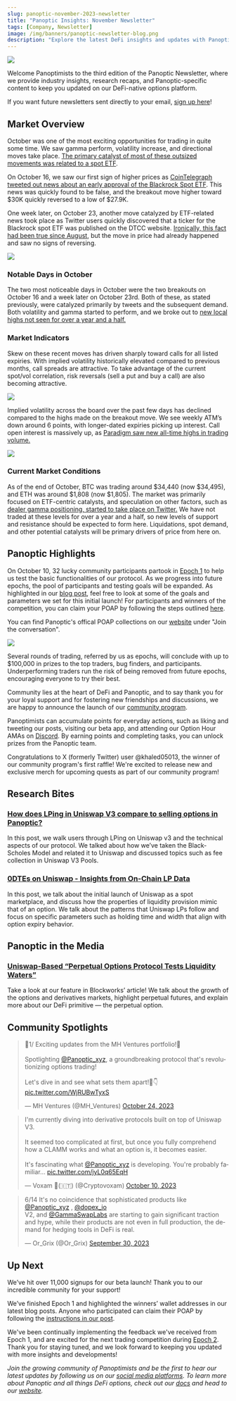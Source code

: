 ```yaml
---
slug: panoptic-november-2023-newsletter
title: "Panoptic Insights: November Newsletter"
tags: [Company, Newsletter]
image: /img/banners/panoptic-newsletter-blog.png
description: "Explore the latest DeFi insights and updates with Panoptic's November Newsletter, offering a deep dive into market trends, industry research, community highlights, and the evolution of our options platform."
---
```


![](./panoptic-newsletter-blog.png)

  

Welcome Panoptimists to the third edition of the Panoptic Newsletter, where we provide industry insights, research recaps, and Panoptic-specific content to keep you updated on our DeFi-native options platform.

If you want future newsletters sent directly to your email, [sign up here](https://forms.gle/2CAA9hgVGwn2YdXP6)!

## Market Overview

  

October was one of the most exciting opportunities for trading in quite some time. We saw gamma perform, volatility increase, and directional moves take place. [The primary catalyst of most of these outsized movements was related to a spot ETF](https://www.forbes.com/sites/digital-assets/2023/10/29/why-is-bitcoins-price-surging/?sh=45b43c675368).

  

On October 16, we saw our first sign of higher prices as [CoinTelegraph tweeted out news about an early approval of the Blackrock Spot ETF](https://twitter.com/Cointelegraph/status/1713925876969017792). This news was quickly found to be false, and the breakout move higher toward $30K quickly reversed to a low of $27.9K.

  

One week later, on October 23, another move catalyzed by ETF-related news took place as Twitter users quickly discovered that a ticker for the Blackrock spot ETF was published on the DTCC website. [Ironically, this fact had been true since August](https://www.coindesk.com/business/2023/10/25/blackrock-bitcoin-etf-has-since-august-been-on-dtcc-site-that-moved-markets-this-week/), but the move in price had already happened and saw no signs of reversing.

  

![](./Volatility.png)

  

### Notable Days in October

  

The two most noticeable days in October were the two breakouts on October 16 and a week later on October 23rd. Both of these, as stated previously, were catalyzed primarily by tweets and the subsequent demand. Both volatility and gamma started to perform, and we broke out to [new local highs not seen for over a year and a half.](https://www.livemint.com/market/cryptocurrency/bitcoin-soars-to-one-and-a-half-year-high-on-etf-bets-11698110805073.html#:~:text=Bitcoin%2C%20the%20world's%20largest%20cryptocurency,exchange%2Dtraded%20fund%20(ETF)&text=Bitcoin%20has%20soared%2011.86%20percent,%2434%2C322.47%2C%20as%20per%20CoinMarketCap%20data.)

  
  

### Market Indicators

  

Skew on these recent moves has driven sharply toward calls for all listed expiries. With implied volatility historically elevated compared to previous months, call spreads are attractive. To take advantage of the current spot/vol correlation, risk reversals (sell a put and buy a call) are also becoming attractive.

  

![](./BTC%20SKEW.png)

Implied volatility across the board over the past few days has declined compared to the highs made on the breakout move. We see weekly ATM’s down around 6 points, with longer-dated expiries picking up interest. Call open interest is massively up, as [Paradigm saw new all-time highs in trading volume.](https://x.com/tradeparadigm/status/1716647468471881838?s=20)

  

![](./Term%20Structure.png)

  

### Current Market Conditions

  

As of the end of October, BTC was trading around $34,440 (now $34,495), and ETH was around $1,808 (now $1,805). The market was primarily focused on ETF-centric catalysts, and speculation on other factors, such as [dealer gamma positioning, started to take place on Twitter.](https://x.com/CryptoDeFiGuy/status/1719002326315180096?s=20) We have not traded at these levels for over a year and a half, so new levels of support and resistance should be expected to form here. Liquidations, spot demand, and other potential catalysts will be primary drivers of price from here on.

## Panoptic Highlights

On October 10, 32 lucky community participants partook in [Epoch 1](https://panoptic.xyz/blog/panoptic-beta-launch-official) to help us test the basic functionalities of our protocol. As we progress into future epochs, the pool of participants and testing goals will be expanded. As highlighted in our [blog post](https://panoptic.xyz/blog/panoptic-beta-launch-epoch-one), feel free to look at some of the goals and parameters we set for this initial launch! For participants and winners of the competition, you can claim your POAP by following the steps outlined [here](https://panoptic.xyz/blog/panoptic-beta-launch-epoch-one-closed).


You can find Panoptic's offical POAP collections on our [website](https://www.panoptic.xyz) under "Join the conversation".

![](./poaps.png)


Several rounds of trading, referred by us as epochs, will conclude with up to $100,000 in prizes to the top traders, bug finders, and participants. Underperforming traders run the risk of being removed from future epochs, encouraging everyone to try their best.

  

Community lies at the heart of DeFi and Panoptic, and to say thank you for your loyal support and for fostering new friendships and discussions, we are happy to announce the launch of our [community program](https://panoptic.xyz/blog/panoptic-community-program).

  

Panoptimists can accumulate points for everyday actions, such as liking and tweeting our posts, visiting our beta app, and attending our Option Hour AMAs on [Discord](https://discord.com/invite/7fE8SN9pRT). By earning points and completing tasks, you can unlock prizes from the Panoptic team.

  

Congratulations to X (formerly Twitter) user @khaled05013, the winner of our community program's first raffle! We're excited to release new and exclusive merch for upcoming quests as part of our community program!

## Research Bites

### [How does LPing in Uniswap V3 compare to selling options in Panoptic?](https://panoptic.xyz/research/uniswap_vs_panoptic)

  

In this post, we walk users through LPing on Uniswap v3 and the technical aspects of our protocol. We talked about how we’ve taken the Black-Scholes Model and related it to Uniswap and discussed topics such as fee collection in Uniswap V3 Pools.

  

### [0DTEs on Uniswap - Insights from On-Chain LP Data](https://panoptic.xyz/research/zero-dtes-on-uniswap)

  

In this post, we talk about the initial launch of Uniswap as a spot marketplace, and discuss how the properties of liquidity provision mimic that of an option. We talk about the patterns that Uniswap LPs follow and focus on specific parameters such as holding time and width that align with option expiry behavior.

## Panoptic in the Media

### [Uniswap-Based “Perpetual Options Protocol Tests Liquidity Waters”](https://blockworks.co/news/liquidity-perpetual-options-trading-uniswap)

  

Take a look at our feature in Blockworks’ article! We talk about the growth of the options and derivatives markets, highlight perpetual futures, and explain more about our DeFi primitive — the perpetual option.

## Community Spotlights

<blockquote class="twitter-tweet"><p lang="en" dir="ltr">🧵1/ Exciting updates from the MH Ventures portfolio!📖<br/><br/>Spotlighting <a href="https://twitter.com/Panoptic_xyz?ref_src=twsrc%5Etfw">@Panoptic_xyz</a>, a groundbreaking protocol that&#39;s revolutionizing options trading!<br/><br/>Let&#39;s dive in and see what sets them apart!🧐👇 <a href="https://t.co/WjRUBwTyxS">pic.twitter.com/WjRUBwTyxS</a></p>&mdash; MH Ventures (@MH_Ventures) <a href="https://twitter.com/MH_Ventures/status/1716772918133153932?ref_src=twsrc%5Etfw">October 24, 2023</a></blockquote> <script async src="https://platform.twitter.com/widgets.js" charset="utf-8"></script>

<blockquote class="twitter-tweet"><p lang="en" dir="ltr">I&#39;m currently diving into derivative protocols built on top of Uniswap V3.<br/><br/>It seemed too complicated at first, but once you fully comprehend how a CLAMM works and what an option is, it becomes easier.<br/><br/>It&#39;s fascinating what <a href="https://twitter.com/Panoptic_xyz?ref_src=twsrc%5Etfw">@Panoptic_xyz</a> is developing. You&#39;re probably familiar… <a href="https://t.co/jyL0q65EqH">pic.twitter.com/jyL0q65EqH</a></p>&mdash; Voxam 🎈(🇮🇹) (@Cryptovoxam) <a href="https://twitter.com/Cryptovoxam/status/1711824287181472057?ref_src=twsrc%5Etfw">October 10, 2023</a></blockquote> <script async src="https://platform.twitter.com/widgets.js" charset="utf-8"></script>

<blockquote class="twitter-tweet" data-conversation="none"><p lang="en" dir="ltr">6/14 It&#39;s no coincidence that sophisticated products like <a href="https://twitter.com/Panoptic_xyz?ref_src=twsrc%5Etfw">@Panoptic_xyz</a> , <a href="https://twitter.com/dopex_io?ref_src=twsrc%5Etfw">@dopex_io</a> <br/>V2, and <a href="https://twitter.com/GammaSwapLabs?ref_src=twsrc%5Etfw">@GammaSwapLabs</a> are starting to gain significant traction and hype, while their products are not even in full production, the demand for hedging tools in DeFi is real.</p>&mdash; Or_Grix (@Or_Grix) <a href="https://twitter.com/Or_Grix/status/1708023393226743820?ref_src=twsrc%5Etfw">September 30, 2023</a></blockquote> <script async src="https://platform.twitter.com/widgets.js" charset="utf-8"></script>

## Up Next

We’ve hit over 11,000 signups for our beta launch! Thank you to our incredible community for your support!

We’ve finished Epoch 1 and highlighted the winners’ wallet addresses in our latest blog posts. Anyone who participated can claim their POAP by following the [instructions in our post](https://panoptic.xyz/blog/panoptic-beta-launch-epoch-one-closed).

We've been continually implementing the feedback we've received from Epoch 1, and are excited for the next trading competition during [Epoch 2](https://panoptic.xyz/blog/panoptic-beta-launch-epoch-two). Thank you for staying tuned, and we look forward to keeping you updated with more insights and developments!

*Join the growing community of Panoptimists and be the first to hear our latest updates by following us on our [social media platforms](https://links.panoptic.xyz/all). To learn more about Panoptic and all things DeFi options, check out our [docs](https://panoptic.xyz/docs/intro) and head to our [website](https://panoptic.xyz/).*